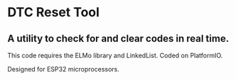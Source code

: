 # DTC Reset Tool
## A utility to check for and clear codes in real time.

This code requires the ELMo library and LinkedList. Coded on PlatformIO.

Designed for ESP32 microprocessors.